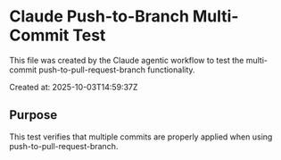 # Claude Push-to-Branch Multi-Commit Test

This file was created by the Claude agentic workflow to test the multi-commit push-to-pull-request-branch functionality.

Created at: 2025-10-03T14:59:37Z

## Purpose
This test verifies that multiple commits are properly applied when using push-to-pull-request-branch.
